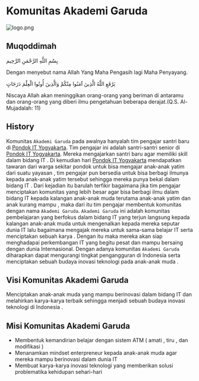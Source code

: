 # Komunitas Akademi Garuda

![logo.png](./akademiGarudaLow.png)

## Muqoddimah

بِسْمِ اللَّهِ الرَّحْمَنِ الرَّحِيم

Dengan menyebut nama Allah Yang Maha Pengasih lagi Maha Penyayang.

يَرْفَعِ اللَّهُ الَّذِينَ آمَنُوا مِنْكُمْ وَالَّذِينَ أُوتُوا الْعِلْمَ دَرَجَاتٍ

Niscaya Allah akan meninggikan orang-orang yang beriman di antaramu dan orang-orang yang diberi ilmu pengetahuan beberapa derajat.(Q.S. Al-Mujadalah: 11)

## History

Komunitas `Akademi Garuda` pada awalnya hanyalah tim pengajar santri baru di [Pondok IT Yogyakarta](http://pondokit.com). Tim pengajar ini adalah santri-santri senior di [Pondok IT Yogyakarta](http://pondokit.com). Mereka mengajarkan santri baru agar memiliki skill dalam bidang IT . Di kemudian hari [Pondok IT Yogyakarta](http://pondokit.com) mendapatkan tawaran dari warga sekitar pondok untuk bisa mengajar anak-anak yatim dari suatu yayasan , tim pengajar pun bersedia untuk bisa berbagi ilmunya kepada anak-anak yatim tersebut sehingga mereka punya bekal dalam bidang IT . Dari kejadian itu barulah terfikir bagaimana jika tim pengajar menciptakan komunitas yang lebih besar agar bisa berbagi ilmu dalam bidang IT kepada kalangan anak-anak muda terutama anak-anak yatim dan anak kurang mampu , maka dari itu tim pengajar membentuk komunitas dengan nama `Akademi Garuda`. `Akademi Garuda` ini adalah komunitas pembelajaran yang berfokus dalam bidang IT yang terjun langsung kepada kalangan anak-anak muda untuk mengenalkan kepada mereka seputar dunia IT lalu bagaimana mengajak mereka untuk sama-sama belajar IT serta menciptakan sebuah karya . Dengan itu maka mereka akan siap menghadapai perkembangan IT yang begitu pesat dan mampu bersaing dengan dunia Internasional. Dengan adanya komunitas `Akademi Garuda` diharapkan dapat mengurangi tingkat pengangguran di Indonesia serta menciptakan sebuah budaya inovasi teknologi pada anak-anak muda .

## Visi Komunitas Akademi Garuda

Menciptakan anak-anak muda yang mampu berinovasi dalam bidang IT dan melahirkan karya-karya terbaik sehingga menjadi sebuah budaya inovasi teknologi di Indonesia .

## Misi Komunitas Akademi Garuda

- Membentuk kemandirian belajar dengan sistem ATM ( amati , tiru , dan modifikasi )
- Menanamkan mindset enterpreneur kepada anak-anak muda agar mereka mampu berinovasi dalam dunia IT
- Membuat karya-karya inovasi teknologi yang memberikan solusi problematika kehidupan sehari-hari 